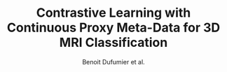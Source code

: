 ---
cat: gaia
subcat: signature
bestof: false
author: Benoit Dufumier et al.
title: Contrastive Learning with Continuous Proxy Meta-Data for 3D MRI Classification
year: 2021
type: inproceedings
url: https -//link.springer.com/chapter/10.1007%2F978-3-030-87196-3_6
doi: 10.1007/978-3-030-87196-3_6
booktitle: 24th International Conference on Medical Image Computing and Computer Assisted Intervention (MICCAI) 2021
---